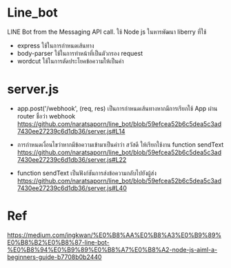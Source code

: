 # Line_bot
 LINE Bot from the Messaging API call.
 ใช้ Node js ในหารพัฒนา 
 liberry ที่ใช้ 
 - express ใช้ในการกำหนดเส้นทาง
 - body-parser ใช้ในการทำหน้าที่เป็นตัวกรอง request
 - wordcut ใช้ในการตัดประโยคข้อความให้เป็นคำ
 
# server.js

- app.post('/webhook', (req, res) เป็นการกำหนดเส้นทางหากมีการเรียกใช้ App ผ่าน router ชื่อว่า webhook
https://github.com/naratsaporn/line_bot/blob/59efcea52b6c5dea5c3ad7430ee27239c6d1db36/server.js#L14

- การกำหนดเงื่อนไขว่าหากมีข้อความเข้ามาเป็นคำว่า สวัสดี ให้เรียกใช้งาน function sendText
https://github.com/naratsaporn/line_bot/blob/59efcea52b6c5dea5c3ad7430ee27239c6d1db36/server.js#L22

- function sendText เป็นฟังก์ชันการส่งข้อความกลับไปยังผู้ส่ง
https://github.com/naratsaporn/line_bot/blob/59efcea52b6c5dea5c3ad7430ee27239c6d1db36/server.js#L40

# Ref
 https://medium.com/ingkwan/%E0%B8%AA%E0%B8%A3%E0%B9%89%E0%B8%B2%E0%B8%87-line-bot-%E0%B8%94%E0%B9%89%E0%B8%A7%E0%B8%A2-node-js-aiml-a-beginners-guide-b7708b0b2440
